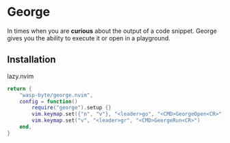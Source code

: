 # George

In times when you are **curious** about the output of a code snippet. George gives you the ability to execute it or open in a playground.

## Installation

lazy.nvim
```lua
return {
    "wasp-byte/george.nvim",
    config = function()
        require("george").setup {}
        vim.keymap.set({"n", "v"}, "<leader>go", "<CMD>GeorgeOpen<CR>"),
        vim.keymap.set("v", "<leader>gr", "<CMD>GeorgeRun<CR>")
    end,
}
```

